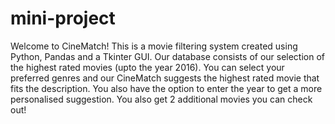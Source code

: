 # mini-project

Welcome to CineMatch! 
This is a movie filtering system created using Python, Pandas and a Tkinter GUI. Our database consists of our selection of the highest rated movies (upto the year 2016).
You can select your preferred genres and our CineMatch suggests the highest rated movie that fits the description. You also have the option to enter the year to get a more personalised suggestion. You also get 2 additional movies you can check out!

